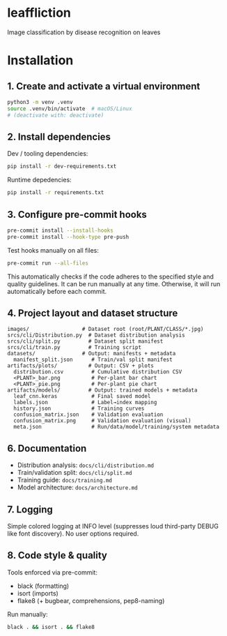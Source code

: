 # leaffliction

Image classification by disease recognition on leaves

# Installation

## 1. Create and activate a virtual environment

```bash
python3 -m venv .venv
source .venv/bin/activate  # macOS/Linux
# (deactivate with: deactivate)
```

## 2. Install dependencies

Dev / tooling dependencies:

```bash
pip install -r dev-requirements.txt
```

Runtime depedencies:

```bash
pip install -r requirements.txt
```

## 3. Configure pre-commit hooks

```bash
pre-commit install --install-hooks
pre-commit install --hook-type pre-push
```

Test hooks manually on all files:

```bash
pre-commit run --all-files
```

This automatically checks if the code adheres to the specified style and quality guidelines.
It can be run manually at any time.
Otherwise, it will run automatically before each commit.

## 4. Project layout and dataset structure

```
images/                 # Dataset root (root/PLANT/CLASS/*.jpg)
srcs/cli/Distribution.py  # Dataset distribution analysis
srcs/cli/split.py         # Dataset split manifest
srcs/cli/train.py         # Training script
datasets/               # Output: manifests + metadata
  manifest_split.json      # Train/val split manifest
artifacts/plots/          # Output: CSV + plots
  distribution.csv         # Cumulative distribution CSV
  <PLANT>_bar.png          # Per-plant bar chart
  <PLANT>_pie.png          # Per-plant pie chart
artifacts/models/         # Output: trained models + metadata
  leaf_cnn.keras           # Final saved model
  labels.json              # Label→index mapping
  history.json             # Training curves
  confusion_matrix.json    # Validation evaluation
  confusion_matrix.png     # Validation evaluation (visual)
  meta.json                # Run/data/model/training/system metadata
```

## 6. Documentation

-   Distribution analysis: `docs/cli/distribution.md`
-   Train/validation split: `docs/cli/split.md`
-   Training guide: `docs/training.md`
-   Model architecture: `docs/architecture.md`

## 7. Logging

Simple colored logging at INFO level (suppresses loud third-party DEBUG like font discovery). No user options required.

## 8. Code style & quality

Tools enforced via pre-commit:

-   black (formatting)
-   isort (imports)
-   flake8 (+ bugbear, comprehensions, pep8-naming)

Run manually:

```bash
black . && isort . && flake8
```
